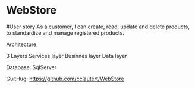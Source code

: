 # WebStore

#User story
As a customer,
I can create, read, update and delete products, 
to standardize and manage registered products.


Architecture:

3 Layers
    Services layer
    Businnes layer
    Data layer

Database:
    SqlServer


GuitHug:
    https://github.com/cclautert/WebStore